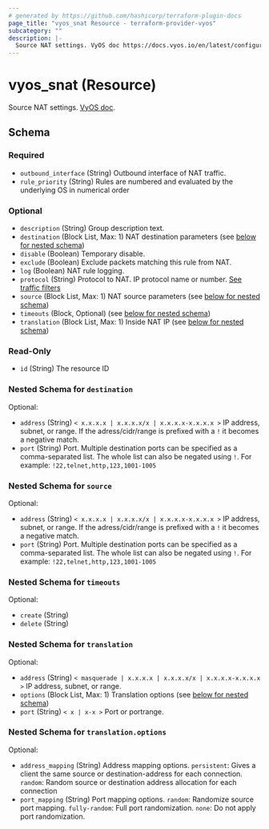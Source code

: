 ```yaml
---
# generated by https://github.com/hashicorp/terraform-plugin-docs
page_title: "vyos_snat Resource - terraform-provider-vyos"
subcategory: ""
description: |-
  Source NAT settings. VyOS doc https://docs.vyos.io/en/latest/configuration/nat/nat44.html.
---
```


# vyos_snat (Resource)

Source NAT settings. [VyOS doc](https://docs.vyos.io/en/latest/configuration/nat/nat44.html).



<!-- schema generated by tfplugindocs -->
## Schema

### Required

- `outbound_interface` (String) Outbound interface of NAT traffic.
- `rule_priority` (String) Rules are numbered and evaluated by the underlying OS in numerical order

### Optional

- `description` (String) Group description text.
- `destination` (Block List, Max: 1) NAT destination parameters (see [below for nested schema](#nestedblock--destination))
- `disable` (Boolean) Temporary disable.
- `exclude` (Boolean) Exclude packets matching this rule from NAT.
- `log` (Boolean) NAT rule logging.
- `protocol` (String) Protocol to NAT. IP protocol name or number. [See traffic filters](https://docs.vyos.io/en/latest/configuration/nat/nat44.html#traffic-filters)
- `source` (Block List, Max: 1) NAT source parameters (see [below for nested schema](#nestedblock--source))
- `timeouts` (Block, Optional) (see [below for nested schema](#nestedblock--timeouts))
- `translation` (Block List, Max: 1) Inside NAT IP (see [below for nested schema](#nestedblock--translation))

### Read-Only

- `id` (String) The resource ID

<a id="nestedblock--destination"></a>
### Nested Schema for `destination`

Optional:

- `address` (String) `< x.x.x.x | x.x.x.x/x | x.x.x.x-x.x.x.x >` IP address, subnet, or range. If the adress/cidr/range is prefixed with a `!` it becomes a negative match.
- `port` (String) Port. Multiple destination ports can be specified as a comma-separated list. The whole list can also be negated using `!`. For example: `!22,telnet,http,123,1001-1005`


<a id="nestedblock--source"></a>
### Nested Schema for `source`

Optional:

- `address` (String) `< x.x.x.x | x.x.x.x/x | x.x.x.x-x.x.x.x >` IP address, subnet, or range. If the adress/cidr/range is prefixed with a `!` it becomes a negative match.
- `port` (String) Port. Multiple destination ports can be specified as a comma-separated list. The whole list can also be negated using `!`. For example: `!22,telnet,http,123,1001-1005`


<a id="nestedblock--timeouts"></a>
### Nested Schema for `timeouts`

Optional:

- `create` (String)
- `delete` (String)


<a id="nestedblock--translation"></a>
### Nested Schema for `translation`

Optional:

- `address` (String) `< masquerade | x.x.x.x | x.x.x.x/x | x.x.x.x-x.x.x.x >` IP address, subnet, or range.
- `options` (Block List, Max: 1) Translation options (see [below for nested schema](#nestedblock--translation--options))
- `port` (String) `< x | x-x >` Port or portrange.

<a id="nestedblock--translation--options"></a>
### Nested Schema for `translation.options`

Optional:

- `address_mapping` (String) Address mapping options. `persistent`: Gives a client the same source or destination-address for each connection. `random`: Random source or destination address allocation for each connection
- `port_mapping` (String) Port mapping options. `random`: Randomize source port mapping. `fully-random`: Full port randomization. `none`: Do not apply port randomization.



